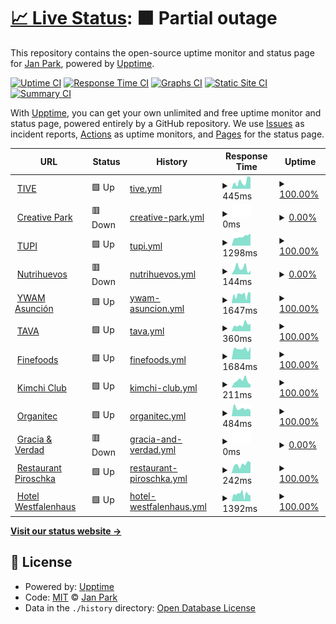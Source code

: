 # [📈 Live Status](https://janparkio.github.io/uptime): <!--live status--> **🟧 Partial outage**

This repository contains the open-source uptime monitor and status page for [Jan Park](parkjan.com), powered by [Upptime](https://github.com/upptime/upptime).

[![Uptime CI](https://github.com/janparkio/uptime/workflows/Uptime%20CI/badge.svg)](https://github.com/janparkio/uptime/actions?query=workflow%3A%22Uptime+CI%22)
[![Response Time CI](https://github.com/janparkio/uptime/workflows/Response%20Time%20CI/badge.svg)](https://github.com/janparkio/uptime/actions?query=workflow%3A%22Response+Time+CI%22)
[![Graphs CI](https://github.com/janparkio/uptime/workflows/Graphs%20CI/badge.svg)](https://github.com/janparkio/uptime/actions?query=workflow%3A%22Graphs+CI%22)
[![Static Site CI](https://github.com/janparkio/uptime/workflows/Static%20Site%20CI/badge.svg)](https://github.com/janparkio/uptime/actions?query=workflow%3A%22Static+Site+CI%22)
[![Summary CI](https://github.com/janparkio/uptime/workflows/Summary%20CI/badge.svg)](https://github.com/janparkio/uptime/actions?query=workflow%3A%22Summary+CI%22)

With [Upptime](https://upptime.js.org), you can get your own unlimited and free uptime monitor and status page, powered entirely by a GitHub repository. We use [Issues](https://github.com/janparkio/uptime/issues) as incident reports, [Actions](https://github.com/janparkio/uptime/actions) as uptime monitors, and [Pages](https://janparkio.github.io/uptime) for the status page.

<!--start: status pages-->
<!-- This summary is generated by Upptime (https://github.com/upptime/upptime) -->
<!-- Do not edit this manually, your changes will be overwritten -->
<!-- prettier-ignore -->
| URL | Status | History | Response Time | Uptime |
| --- | ------ | ------- | ------------- | ------ |
| <img alt="" src="https://icons.duckduckgo.com/ip3/tive.com.py.ico" height="13"> [TIVE](https://tive.com.py/) | 🟩 Up | [tive.yml](https://github.com/janparkio/uptime/commits/HEAD/history/tive.yml) | <details><summary><img alt="Response time graph" src="./graphs/tive/response-time-week.png" height="20"> 445ms</summary><br><a href="https://janparkio.github.io/uptime/history/tive"><img alt="Response time 566" src="https://img.shields.io/endpoint?url=https%3A%2F%2Fraw.githubusercontent.com%2Fjanparkio%2Fuptime%2FHEAD%2Fapi%2Ftive%2Fresponse-time.json"></a><br><a href="https://janparkio.github.io/uptime/history/tive"><img alt="24-hour response time 734" src="https://img.shields.io/endpoint?url=https%3A%2F%2Fraw.githubusercontent.com%2Fjanparkio%2Fuptime%2FHEAD%2Fapi%2Ftive%2Fresponse-time-day.json"></a><br><a href="https://janparkio.github.io/uptime/history/tive"><img alt="7-day response time 445" src="https://img.shields.io/endpoint?url=https%3A%2F%2Fraw.githubusercontent.com%2Fjanparkio%2Fuptime%2FHEAD%2Fapi%2Ftive%2Fresponse-time-week.json"></a><br><a href="https://janparkio.github.io/uptime/history/tive"><img alt="30-day response time 415" src="https://img.shields.io/endpoint?url=https%3A%2F%2Fraw.githubusercontent.com%2Fjanparkio%2Fuptime%2FHEAD%2Fapi%2Ftive%2Fresponse-time-month.json"></a><br><a href="https://janparkio.github.io/uptime/history/tive"><img alt="1-year response time 481" src="https://img.shields.io/endpoint?url=https%3A%2F%2Fraw.githubusercontent.com%2Fjanparkio%2Fuptime%2FHEAD%2Fapi%2Ftive%2Fresponse-time-year.json"></a></details> | <details><summary><a href="https://janparkio.github.io/uptime/history/tive">100.00%</a></summary><a href="https://janparkio.github.io/uptime/history/tive"><img alt="All-time uptime 98.77%" src="https://img.shields.io/endpoint?url=https%3A%2F%2Fraw.githubusercontent.com%2Fjanparkio%2Fuptime%2FHEAD%2Fapi%2Ftive%2Fuptime.json"></a><br><a href="https://janparkio.github.io/uptime/history/tive"><img alt="24-hour uptime 100.00%" src="https://img.shields.io/endpoint?url=https%3A%2F%2Fraw.githubusercontent.com%2Fjanparkio%2Fuptime%2FHEAD%2Fapi%2Ftive%2Fuptime-day.json"></a><br><a href="https://janparkio.github.io/uptime/history/tive"><img alt="7-day uptime 100.00%" src="https://img.shields.io/endpoint?url=https%3A%2F%2Fraw.githubusercontent.com%2Fjanparkio%2Fuptime%2FHEAD%2Fapi%2Ftive%2Fuptime-week.json"></a><br><a href="https://janparkio.github.io/uptime/history/tive"><img alt="30-day uptime 100.00%" src="https://img.shields.io/endpoint?url=https%3A%2F%2Fraw.githubusercontent.com%2Fjanparkio%2Fuptime%2FHEAD%2Fapi%2Ftive%2Fuptime-month.json"></a><br><a href="https://janparkio.github.io/uptime/history/tive"><img alt="1-year uptime 99.98%" src="https://img.shields.io/endpoint?url=https%3A%2F%2Fraw.githubusercontent.com%2Fjanparkio%2Fuptime%2FHEAD%2Fapi%2Ftive%2Fuptime-year.json"></a></details>
| <img alt="" src="https://icons.duckduckgo.com/ip3/creativepark.com.py.ico" height="13"> [Creative Park](https://creativepark.com.py/) | 🟥 Down | [creative-park.yml](https://github.com/janparkio/uptime/commits/HEAD/history/creative-park.yml) | <details><summary><img alt="Response time graph" src="./graphs/creative-park/response-time-week.png" height="20"> 0ms</summary><br><a href="https://janparkio.github.io/uptime/history/creative-park"><img alt="Response time 692" src="https://img.shields.io/endpoint?url=https%3A%2F%2Fraw.githubusercontent.com%2Fjanparkio%2Fuptime%2FHEAD%2Fapi%2Fcreative-park%2Fresponse-time.json"></a><br><a href="https://janparkio.github.io/uptime/history/creative-park"><img alt="24-hour response time 0" src="https://img.shields.io/endpoint?url=https%3A%2F%2Fraw.githubusercontent.com%2Fjanparkio%2Fuptime%2FHEAD%2Fapi%2Fcreative-park%2Fresponse-time-day.json"></a><br><a href="https://janparkio.github.io/uptime/history/creative-park"><img alt="7-day response time 0" src="https://img.shields.io/endpoint?url=https%3A%2F%2Fraw.githubusercontent.com%2Fjanparkio%2Fuptime%2FHEAD%2Fapi%2Fcreative-park%2Fresponse-time-week.json"></a><br><a href="https://janparkio.github.io/uptime/history/creative-park"><img alt="30-day response time 0" src="https://img.shields.io/endpoint?url=https%3A%2F%2Fraw.githubusercontent.com%2Fjanparkio%2Fuptime%2FHEAD%2Fapi%2Fcreative-park%2Fresponse-time-month.json"></a><br><a href="https://janparkio.github.io/uptime/history/creative-park"><img alt="1-year response time 624" src="https://img.shields.io/endpoint?url=https%3A%2F%2Fraw.githubusercontent.com%2Fjanparkio%2Fuptime%2FHEAD%2Fapi%2Fcreative-park%2Fresponse-time-year.json"></a></details> | <details><summary><a href="https://janparkio.github.io/uptime/history/creative-park">0.00%</a></summary><a href="https://janparkio.github.io/uptime/history/creative-park"><img alt="All-time uptime 71.99%" src="https://img.shields.io/endpoint?url=https%3A%2F%2Fraw.githubusercontent.com%2Fjanparkio%2Fuptime%2FHEAD%2Fapi%2Fcreative-park%2Fuptime.json"></a><br><a href="https://janparkio.github.io/uptime/history/creative-park"><img alt="24-hour uptime 0.00%" src="https://img.shields.io/endpoint?url=https%3A%2F%2Fraw.githubusercontent.com%2Fjanparkio%2Fuptime%2FHEAD%2Fapi%2Fcreative-park%2Fuptime-day.json"></a><br><a href="https://janparkio.github.io/uptime/history/creative-park"><img alt="7-day uptime 0.00%" src="https://img.shields.io/endpoint?url=https%3A%2F%2Fraw.githubusercontent.com%2Fjanparkio%2Fuptime%2FHEAD%2Fapi%2Fcreative-park%2Fuptime-week.json"></a><br><a href="https://janparkio.github.io/uptime/history/creative-park"><img alt="30-day uptime 0.00%" src="https://img.shields.io/endpoint?url=https%3A%2F%2Fraw.githubusercontent.com%2Fjanparkio%2Fuptime%2FHEAD%2Fapi%2Fcreative-park%2Fuptime-month.json"></a><br><a href="https://janparkio.github.io/uptime/history/creative-park"><img alt="1-year uptime 33.83%" src="https://img.shields.io/endpoint?url=https%3A%2F%2Fraw.githubusercontent.com%2Fjanparkio%2Fuptime%2FHEAD%2Fapi%2Fcreative-park%2Fuptime-year.json"></a></details>
| <img alt="" src="https://icons.duckduckgo.com/ip3/tupi.com.py.ico" height="13"> [TUPI](https://tupi.com.py/) | 🟩 Up | [tupi.yml](https://github.com/janparkio/uptime/commits/HEAD/history/tupi.yml) | <details><summary><img alt="Response time graph" src="./graphs/tupi/response-time-week.png" height="20"> 1298ms</summary><br><a href="https://janparkio.github.io/uptime/history/tupi"><img alt="Response time 2809" src="https://img.shields.io/endpoint?url=https%3A%2F%2Fraw.githubusercontent.com%2Fjanparkio%2Fuptime%2FHEAD%2Fapi%2Ftupi%2Fresponse-time.json"></a><br><a href="https://janparkio.github.io/uptime/history/tupi"><img alt="24-hour response time 1736" src="https://img.shields.io/endpoint?url=https%3A%2F%2Fraw.githubusercontent.com%2Fjanparkio%2Fuptime%2FHEAD%2Fapi%2Ftupi%2Fresponse-time-day.json"></a><br><a href="https://janparkio.github.io/uptime/history/tupi"><img alt="7-day response time 1298" src="https://img.shields.io/endpoint?url=https%3A%2F%2Fraw.githubusercontent.com%2Fjanparkio%2Fuptime%2FHEAD%2Fapi%2Ftupi%2Fresponse-time-week.json"></a><br><a href="https://janparkio.github.io/uptime/history/tupi"><img alt="30-day response time 1346" src="https://img.shields.io/endpoint?url=https%3A%2F%2Fraw.githubusercontent.com%2Fjanparkio%2Fuptime%2FHEAD%2Fapi%2Ftupi%2Fresponse-time-month.json"></a><br><a href="https://janparkio.github.io/uptime/history/tupi"><img alt="1-year response time 2852" src="https://img.shields.io/endpoint?url=https%3A%2F%2Fraw.githubusercontent.com%2Fjanparkio%2Fuptime%2FHEAD%2Fapi%2Ftupi%2Fresponse-time-year.json"></a></details> | <details><summary><a href="https://janparkio.github.io/uptime/history/tupi">100.00%</a></summary><a href="https://janparkio.github.io/uptime/history/tupi"><img alt="All-time uptime 99.47%" src="https://img.shields.io/endpoint?url=https%3A%2F%2Fraw.githubusercontent.com%2Fjanparkio%2Fuptime%2FHEAD%2Fapi%2Ftupi%2Fuptime.json"></a><br><a href="https://janparkio.github.io/uptime/history/tupi"><img alt="24-hour uptime 100.00%" src="https://img.shields.io/endpoint?url=https%3A%2F%2Fraw.githubusercontent.com%2Fjanparkio%2Fuptime%2FHEAD%2Fapi%2Ftupi%2Fuptime-day.json"></a><br><a href="https://janparkio.github.io/uptime/history/tupi"><img alt="7-day uptime 100.00%" src="https://img.shields.io/endpoint?url=https%3A%2F%2Fraw.githubusercontent.com%2Fjanparkio%2Fuptime%2FHEAD%2Fapi%2Ftupi%2Fuptime-week.json"></a><br><a href="https://janparkio.github.io/uptime/history/tupi"><img alt="30-day uptime 99.91%" src="https://img.shields.io/endpoint?url=https%3A%2F%2Fraw.githubusercontent.com%2Fjanparkio%2Fuptime%2FHEAD%2Fapi%2Ftupi%2Fuptime-month.json"></a><br><a href="https://janparkio.github.io/uptime/history/tupi"><img alt="1-year uptime 98.97%" src="https://img.shields.io/endpoint?url=https%3A%2F%2Fraw.githubusercontent.com%2Fjanparkio%2Fuptime%2FHEAD%2Fapi%2Ftupi%2Fuptime-year.json"></a></details>
| <img alt="" src="https://icons.duckduckgo.com/ip3/nutrihuevos.com.py.ico" height="13"> [Nutrihuevos](https://nutrihuevos.com.py/) | 🟥 Down | [nutrihuevos.yml](https://github.com/janparkio/uptime/commits/HEAD/history/nutrihuevos.yml) | <details><summary><img alt="Response time graph" src="./graphs/nutrihuevos/response-time-week.png" height="20"> 144ms</summary><br><a href="https://janparkio.github.io/uptime/history/nutrihuevos"><img alt="Response time 2256" src="https://img.shields.io/endpoint?url=https%3A%2F%2Fraw.githubusercontent.com%2Fjanparkio%2Fuptime%2FHEAD%2Fapi%2Fnutrihuevos%2Fresponse-time.json"></a><br><a href="https://janparkio.github.io/uptime/history/nutrihuevos"><img alt="24-hour response time 88" src="https://img.shields.io/endpoint?url=https%3A%2F%2Fraw.githubusercontent.com%2Fjanparkio%2Fuptime%2FHEAD%2Fapi%2Fnutrihuevos%2Fresponse-time-day.json"></a><br><a href="https://janparkio.github.io/uptime/history/nutrihuevos"><img alt="7-day response time 144" src="https://img.shields.io/endpoint?url=https%3A%2F%2Fraw.githubusercontent.com%2Fjanparkio%2Fuptime%2FHEAD%2Fapi%2Fnutrihuevos%2Fresponse-time-week.json"></a><br><a href="https://janparkio.github.io/uptime/history/nutrihuevos"><img alt="30-day response time 150" src="https://img.shields.io/endpoint?url=https%3A%2F%2Fraw.githubusercontent.com%2Fjanparkio%2Fuptime%2FHEAD%2Fapi%2Fnutrihuevos%2Fresponse-time-month.json"></a><br><a href="https://janparkio.github.io/uptime/history/nutrihuevos"><img alt="1-year response time 2644" src="https://img.shields.io/endpoint?url=https%3A%2F%2Fraw.githubusercontent.com%2Fjanparkio%2Fuptime%2FHEAD%2Fapi%2Fnutrihuevos%2Fresponse-time-year.json"></a></details> | <details><summary><a href="https://janparkio.github.io/uptime/history/nutrihuevos">0.00%</a></summary><a href="https://janparkio.github.io/uptime/history/nutrihuevos"><img alt="All-time uptime 84.31%" src="https://img.shields.io/endpoint?url=https%3A%2F%2Fraw.githubusercontent.com%2Fjanparkio%2Fuptime%2FHEAD%2Fapi%2Fnutrihuevos%2Fuptime.json"></a><br><a href="https://janparkio.github.io/uptime/history/nutrihuevos"><img alt="24-hour uptime 0.00%" src="https://img.shields.io/endpoint?url=https%3A%2F%2Fraw.githubusercontent.com%2Fjanparkio%2Fuptime%2FHEAD%2Fapi%2Fnutrihuevos%2Fuptime-day.json"></a><br><a href="https://janparkio.github.io/uptime/history/nutrihuevos"><img alt="7-day uptime 0.00%" src="https://img.shields.io/endpoint?url=https%3A%2F%2Fraw.githubusercontent.com%2Fjanparkio%2Fuptime%2FHEAD%2Fapi%2Fnutrihuevos%2Fuptime-week.json"></a><br><a href="https://janparkio.github.io/uptime/history/nutrihuevos"><img alt="30-day uptime 0.00%" src="https://img.shields.io/endpoint?url=https%3A%2F%2Fraw.githubusercontent.com%2Fjanparkio%2Fuptime%2FHEAD%2Fapi%2Fnutrihuevos%2Fuptime-month.json"></a><br><a href="https://janparkio.github.io/uptime/history/nutrihuevos"><img alt="1-year uptime 60.15%" src="https://img.shields.io/endpoint?url=https%3A%2F%2Fraw.githubusercontent.com%2Fjanparkio%2Fuptime%2FHEAD%2Fapi%2Fnutrihuevos%2Fuptime-year.json"></a></details>
| <img alt="" src="https://icons.duckduckgo.com/ip3/ywamasuncion.com.ico" height="13"> [YWAM Asunción](https://ywamasuncion.com/) | 🟩 Up | [ywam-asuncion.yml](https://github.com/janparkio/uptime/commits/HEAD/history/ywam-asuncion.yml) | <details><summary><img alt="Response time graph" src="./graphs/ywam-asuncion/response-time-week.png" height="20"> 1647ms</summary><br><a href="https://janparkio.github.io/uptime/history/ywam-asuncion"><img alt="Response time 1244" src="https://img.shields.io/endpoint?url=https%3A%2F%2Fraw.githubusercontent.com%2Fjanparkio%2Fuptime%2FHEAD%2Fapi%2Fywam-asuncion%2Fresponse-time.json"></a><br><a href="https://janparkio.github.io/uptime/history/ywam-asuncion"><img alt="24-hour response time 1573" src="https://img.shields.io/endpoint?url=https%3A%2F%2Fraw.githubusercontent.com%2Fjanparkio%2Fuptime%2FHEAD%2Fapi%2Fywam-asuncion%2Fresponse-time-day.json"></a><br><a href="https://janparkio.github.io/uptime/history/ywam-asuncion"><img alt="7-day response time 1647" src="https://img.shields.io/endpoint?url=https%3A%2F%2Fraw.githubusercontent.com%2Fjanparkio%2Fuptime%2FHEAD%2Fapi%2Fywam-asuncion%2Fresponse-time-week.json"></a><br><a href="https://janparkio.github.io/uptime/history/ywam-asuncion"><img alt="30-day response time 1410" src="https://img.shields.io/endpoint?url=https%3A%2F%2Fraw.githubusercontent.com%2Fjanparkio%2Fuptime%2FHEAD%2Fapi%2Fywam-asuncion%2Fresponse-time-month.json"></a><br><a href="https://janparkio.github.io/uptime/history/ywam-asuncion"><img alt="1-year response time 1192" src="https://img.shields.io/endpoint?url=https%3A%2F%2Fraw.githubusercontent.com%2Fjanparkio%2Fuptime%2FHEAD%2Fapi%2Fywam-asuncion%2Fresponse-time-year.json"></a></details> | <details><summary><a href="https://janparkio.github.io/uptime/history/ywam-asuncion">100.00%</a></summary><a href="https://janparkio.github.io/uptime/history/ywam-asuncion"><img alt="All-time uptime 99.28%" src="https://img.shields.io/endpoint?url=https%3A%2F%2Fraw.githubusercontent.com%2Fjanparkio%2Fuptime%2FHEAD%2Fapi%2Fywam-asuncion%2Fuptime.json"></a><br><a href="https://janparkio.github.io/uptime/history/ywam-asuncion"><img alt="24-hour uptime 100.00%" src="https://img.shields.io/endpoint?url=https%3A%2F%2Fraw.githubusercontent.com%2Fjanparkio%2Fuptime%2FHEAD%2Fapi%2Fywam-asuncion%2Fuptime-day.json"></a><br><a href="https://janparkio.github.io/uptime/history/ywam-asuncion"><img alt="7-day uptime 100.00%" src="https://img.shields.io/endpoint?url=https%3A%2F%2Fraw.githubusercontent.com%2Fjanparkio%2Fuptime%2FHEAD%2Fapi%2Fywam-asuncion%2Fuptime-week.json"></a><br><a href="https://janparkio.github.io/uptime/history/ywam-asuncion"><img alt="30-day uptime 100.00%" src="https://img.shields.io/endpoint?url=https%3A%2F%2Fraw.githubusercontent.com%2Fjanparkio%2Fuptime%2FHEAD%2Fapi%2Fywam-asuncion%2Fuptime-month.json"></a><br><a href="https://janparkio.github.io/uptime/history/ywam-asuncion"><img alt="1-year uptime 99.30%" src="https://img.shields.io/endpoint?url=https%3A%2F%2Fraw.githubusercontent.com%2Fjanparkio%2Fuptime%2FHEAD%2Fapi%2Fywam-asuncion%2Fuptime-year.json"></a></details>
| <img alt="" src="https://icons.duckduckgo.com/ip3/tava.com.py.ico" height="13"> [TAVA](https://tava.com.py/) | 🟩 Up | [tava.yml](https://github.com/janparkio/uptime/commits/HEAD/history/tava.yml) | <details><summary><img alt="Response time graph" src="./graphs/tava/response-time-week.png" height="20"> 360ms</summary><br><a href="https://janparkio.github.io/uptime/history/tava"><img alt="Response time 362" src="https://img.shields.io/endpoint?url=https%3A%2F%2Fraw.githubusercontent.com%2Fjanparkio%2Fuptime%2FHEAD%2Fapi%2Ftava%2Fresponse-time.json"></a><br><a href="https://janparkio.github.io/uptime/history/tava"><img alt="24-hour response time 397" src="https://img.shields.io/endpoint?url=https%3A%2F%2Fraw.githubusercontent.com%2Fjanparkio%2Fuptime%2FHEAD%2Fapi%2Ftava%2Fresponse-time-day.json"></a><br><a href="https://janparkio.github.io/uptime/history/tava"><img alt="7-day response time 360" src="https://img.shields.io/endpoint?url=https%3A%2F%2Fraw.githubusercontent.com%2Fjanparkio%2Fuptime%2FHEAD%2Fapi%2Ftava%2Fresponse-time-week.json"></a><br><a href="https://janparkio.github.io/uptime/history/tava"><img alt="30-day response time 354" src="https://img.shields.io/endpoint?url=https%3A%2F%2Fraw.githubusercontent.com%2Fjanparkio%2Fuptime%2FHEAD%2Fapi%2Ftava%2Fresponse-time-month.json"></a><br><a href="https://janparkio.github.io/uptime/history/tava"><img alt="1-year response time 326" src="https://img.shields.io/endpoint?url=https%3A%2F%2Fraw.githubusercontent.com%2Fjanparkio%2Fuptime%2FHEAD%2Fapi%2Ftava%2Fresponse-time-year.json"></a></details> | <details><summary><a href="https://janparkio.github.io/uptime/history/tava">100.00%</a></summary><a href="https://janparkio.github.io/uptime/history/tava"><img alt="All-time uptime 99.51%" src="https://img.shields.io/endpoint?url=https%3A%2F%2Fraw.githubusercontent.com%2Fjanparkio%2Fuptime%2FHEAD%2Fapi%2Ftava%2Fuptime.json"></a><br><a href="https://janparkio.github.io/uptime/history/tava"><img alt="24-hour uptime 100.00%" src="https://img.shields.io/endpoint?url=https%3A%2F%2Fraw.githubusercontent.com%2Fjanparkio%2Fuptime%2FHEAD%2Fapi%2Ftava%2Fuptime-day.json"></a><br><a href="https://janparkio.github.io/uptime/history/tava"><img alt="7-day uptime 100.00%" src="https://img.shields.io/endpoint?url=https%3A%2F%2Fraw.githubusercontent.com%2Fjanparkio%2Fuptime%2FHEAD%2Fapi%2Ftava%2Fuptime-week.json"></a><br><a href="https://janparkio.github.io/uptime/history/tava"><img alt="30-day uptime 98.18%" src="https://img.shields.io/endpoint?url=https%3A%2F%2Fraw.githubusercontent.com%2Fjanparkio%2Fuptime%2FHEAD%2Fapi%2Ftava%2Fuptime-month.json"></a><br><a href="https://janparkio.github.io/uptime/history/tava"><img alt="1-year uptime 99.57%" src="https://img.shields.io/endpoint?url=https%3A%2F%2Fraw.githubusercontent.com%2Fjanparkio%2Fuptime%2FHEAD%2Fapi%2Ftava%2Fuptime-year.json"></a></details>
| <img alt="" src="https://icons.duckduckgo.com/ip3/finefoods.com.py.ico" height="13"> [Finefoods](https://finefoods.com.py/) | 🟩 Up | [finefoods.yml](https://github.com/janparkio/uptime/commits/HEAD/history/finefoods.yml) | <details><summary><img alt="Response time graph" src="./graphs/finefoods/response-time-week.png" height="20"> 1684ms</summary><br><a href="https://janparkio.github.io/uptime/history/finefoods"><img alt="Response time 1920" src="https://img.shields.io/endpoint?url=https%3A%2F%2Fraw.githubusercontent.com%2Fjanparkio%2Fuptime%2FHEAD%2Fapi%2Ffinefoods%2Fresponse-time.json"></a><br><a href="https://janparkio.github.io/uptime/history/finefoods"><img alt="24-hour response time 1975" src="https://img.shields.io/endpoint?url=https%3A%2F%2Fraw.githubusercontent.com%2Fjanparkio%2Fuptime%2FHEAD%2Fapi%2Ffinefoods%2Fresponse-time-day.json"></a><br><a href="https://janparkio.github.io/uptime/history/finefoods"><img alt="7-day response time 1684" src="https://img.shields.io/endpoint?url=https%3A%2F%2Fraw.githubusercontent.com%2Fjanparkio%2Fuptime%2FHEAD%2Fapi%2Ffinefoods%2Fresponse-time-week.json"></a><br><a href="https://janparkio.github.io/uptime/history/finefoods"><img alt="30-day response time 1841" src="https://img.shields.io/endpoint?url=https%3A%2F%2Fraw.githubusercontent.com%2Fjanparkio%2Fuptime%2FHEAD%2Fapi%2Ffinefoods%2Fresponse-time-month.json"></a><br><a href="https://janparkio.github.io/uptime/history/finefoods"><img alt="1-year response time 1920" src="https://img.shields.io/endpoint?url=https%3A%2F%2Fraw.githubusercontent.com%2Fjanparkio%2Fuptime%2FHEAD%2Fapi%2Ffinefoods%2Fresponse-time-year.json"></a></details> | <details><summary><a href="https://janparkio.github.io/uptime/history/finefoods">100.00%</a></summary><a href="https://janparkio.github.io/uptime/history/finefoods"><img alt="All-time uptime 99.95%" src="https://img.shields.io/endpoint?url=https%3A%2F%2Fraw.githubusercontent.com%2Fjanparkio%2Fuptime%2FHEAD%2Fapi%2Ffinefoods%2Fuptime.json"></a><br><a href="https://janparkio.github.io/uptime/history/finefoods"><img alt="24-hour uptime 100.00%" src="https://img.shields.io/endpoint?url=https%3A%2F%2Fraw.githubusercontent.com%2Fjanparkio%2Fuptime%2FHEAD%2Fapi%2Ffinefoods%2Fuptime-day.json"></a><br><a href="https://janparkio.github.io/uptime/history/finefoods"><img alt="7-day uptime 100.00%" src="https://img.shields.io/endpoint?url=https%3A%2F%2Fraw.githubusercontent.com%2Fjanparkio%2Fuptime%2FHEAD%2Fapi%2Ffinefoods%2Fuptime-week.json"></a><br><a href="https://janparkio.github.io/uptime/history/finefoods"><img alt="30-day uptime 99.89%" src="https://img.shields.io/endpoint?url=https%3A%2F%2Fraw.githubusercontent.com%2Fjanparkio%2Fuptime%2FHEAD%2Fapi%2Ffinefoods%2Fuptime-month.json"></a><br><a href="https://janparkio.github.io/uptime/history/finefoods"><img alt="1-year uptime 99.99%" src="https://img.shields.io/endpoint?url=https%3A%2F%2Fraw.githubusercontent.com%2Fjanparkio%2Fuptime%2FHEAD%2Fapi%2Ffinefoods%2Fuptime-year.json"></a></details>
| <img alt="" src="https://icons.duckduckgo.com/ip3/kimchiclub.com.py.ico" height="13"> [Kimchi Club](https://kimchiclub.com.py/) | 🟩 Up | [kimchi-club.yml](https://github.com/janparkio/uptime/commits/HEAD/history/kimchi-club.yml) | <details><summary><img alt="Response time graph" src="./graphs/kimchi-club/response-time-week.png" height="20"> 211ms</summary><br><a href="https://janparkio.github.io/uptime/history/kimchi-club"><img alt="Response time 201" src="https://img.shields.io/endpoint?url=https%3A%2F%2Fraw.githubusercontent.com%2Fjanparkio%2Fuptime%2FHEAD%2Fapi%2Fkimchi-club%2Fresponse-time.json"></a><br><a href="https://janparkio.github.io/uptime/history/kimchi-club"><img alt="24-hour response time 87" src="https://img.shields.io/endpoint?url=https%3A%2F%2Fraw.githubusercontent.com%2Fjanparkio%2Fuptime%2FHEAD%2Fapi%2Fkimchi-club%2Fresponse-time-day.json"></a><br><a href="https://janparkio.github.io/uptime/history/kimchi-club"><img alt="7-day response time 211" src="https://img.shields.io/endpoint?url=https%3A%2F%2Fraw.githubusercontent.com%2Fjanparkio%2Fuptime%2FHEAD%2Fapi%2Fkimchi-club%2Fresponse-time-week.json"></a><br><a href="https://janparkio.github.io/uptime/history/kimchi-club"><img alt="30-day response time 182" src="https://img.shields.io/endpoint?url=https%3A%2F%2Fraw.githubusercontent.com%2Fjanparkio%2Fuptime%2FHEAD%2Fapi%2Fkimchi-club%2Fresponse-time-month.json"></a><br><a href="https://janparkio.github.io/uptime/history/kimchi-club"><img alt="1-year response time 197" src="https://img.shields.io/endpoint?url=https%3A%2F%2Fraw.githubusercontent.com%2Fjanparkio%2Fuptime%2FHEAD%2Fapi%2Fkimchi-club%2Fresponse-time-year.json"></a></details> | <details><summary><a href="https://janparkio.github.io/uptime/history/kimchi-club">100.00%</a></summary><a href="https://janparkio.github.io/uptime/history/kimchi-club"><img alt="All-time uptime 99.24%" src="https://img.shields.io/endpoint?url=https%3A%2F%2Fraw.githubusercontent.com%2Fjanparkio%2Fuptime%2FHEAD%2Fapi%2Fkimchi-club%2Fuptime.json"></a><br><a href="https://janparkio.github.io/uptime/history/kimchi-club"><img alt="24-hour uptime 100.00%" src="https://img.shields.io/endpoint?url=https%3A%2F%2Fraw.githubusercontent.com%2Fjanparkio%2Fuptime%2FHEAD%2Fapi%2Fkimchi-club%2Fuptime-day.json"></a><br><a href="https://janparkio.github.io/uptime/history/kimchi-club"><img alt="7-day uptime 100.00%" src="https://img.shields.io/endpoint?url=https%3A%2F%2Fraw.githubusercontent.com%2Fjanparkio%2Fuptime%2FHEAD%2Fapi%2Fkimchi-club%2Fuptime-week.json"></a><br><a href="https://janparkio.github.io/uptime/history/kimchi-club"><img alt="30-day uptime 100.00%" src="https://img.shields.io/endpoint?url=https%3A%2F%2Fraw.githubusercontent.com%2Fjanparkio%2Fuptime%2FHEAD%2Fapi%2Fkimchi-club%2Fuptime-month.json"></a><br><a href="https://janparkio.github.io/uptime/history/kimchi-club"><img alt="1-year uptime 100.00%" src="https://img.shields.io/endpoint?url=https%3A%2F%2Fraw.githubusercontent.com%2Fjanparkio%2Fuptime%2FHEAD%2Fapi%2Fkimchi-club%2Fuptime-year.json"></a></details>
| <img alt="" src="https://icons.duckduckgo.com/ip3/organitec.com.py.ico" height="13"> [Organitec](https://organitec.com.py/) | 🟩 Up | [organitec.yml](https://github.com/janparkio/uptime/commits/HEAD/history/organitec.yml) | <details><summary><img alt="Response time graph" src="./graphs/organitec/response-time-week.png" height="20"> 484ms</summary><br><a href="https://janparkio.github.io/uptime/history/organitec"><img alt="Response time 1007" src="https://img.shields.io/endpoint?url=https%3A%2F%2Fraw.githubusercontent.com%2Fjanparkio%2Fuptime%2FHEAD%2Fapi%2Forganitec%2Fresponse-time.json"></a><br><a href="https://janparkio.github.io/uptime/history/organitec"><img alt="24-hour response time 384" src="https://img.shields.io/endpoint?url=https%3A%2F%2Fraw.githubusercontent.com%2Fjanparkio%2Fuptime%2FHEAD%2Fapi%2Forganitec%2Fresponse-time-day.json"></a><br><a href="https://janparkio.github.io/uptime/history/organitec"><img alt="7-day response time 484" src="https://img.shields.io/endpoint?url=https%3A%2F%2Fraw.githubusercontent.com%2Fjanparkio%2Fuptime%2FHEAD%2Fapi%2Forganitec%2Fresponse-time-week.json"></a><br><a href="https://janparkio.github.io/uptime/history/organitec"><img alt="30-day response time 831" src="https://img.shields.io/endpoint?url=https%3A%2F%2Fraw.githubusercontent.com%2Fjanparkio%2Fuptime%2FHEAD%2Fapi%2Forganitec%2Fresponse-time-month.json"></a><br><a href="https://janparkio.github.io/uptime/history/organitec"><img alt="1-year response time 1010" src="https://img.shields.io/endpoint?url=https%3A%2F%2Fraw.githubusercontent.com%2Fjanparkio%2Fuptime%2FHEAD%2Fapi%2Forganitec%2Fresponse-time-year.json"></a></details> | <details><summary><a href="https://janparkio.github.io/uptime/history/organitec">100.00%</a></summary><a href="https://janparkio.github.io/uptime/history/organitec"><img alt="All-time uptime 89.14%" src="https://img.shields.io/endpoint?url=https%3A%2F%2Fraw.githubusercontent.com%2Fjanparkio%2Fuptime%2FHEAD%2Fapi%2Forganitec%2Fuptime.json"></a><br><a href="https://janparkio.github.io/uptime/history/organitec"><img alt="24-hour uptime 100.00%" src="https://img.shields.io/endpoint?url=https%3A%2F%2Fraw.githubusercontent.com%2Fjanparkio%2Fuptime%2FHEAD%2Fapi%2Forganitec%2Fuptime-day.json"></a><br><a href="https://janparkio.github.io/uptime/history/organitec"><img alt="7-day uptime 100.00%" src="https://img.shields.io/endpoint?url=https%3A%2F%2Fraw.githubusercontent.com%2Fjanparkio%2Fuptime%2FHEAD%2Fapi%2Forganitec%2Fuptime-week.json"></a><br><a href="https://janparkio.github.io/uptime/history/organitec"><img alt="30-day uptime 99.95%" src="https://img.shields.io/endpoint?url=https%3A%2F%2Fraw.githubusercontent.com%2Fjanparkio%2Fuptime%2FHEAD%2Fapi%2Forganitec%2Fuptime-month.json"></a><br><a href="https://janparkio.github.io/uptime/history/organitec"><img alt="1-year uptime 72.68%" src="https://img.shields.io/endpoint?url=https%3A%2F%2Fraw.githubusercontent.com%2Fjanparkio%2Fuptime%2FHEAD%2Fapi%2Forganitec%2Fuptime-year.json"></a></details>
| <img alt="" src="https://icons.duckduckgo.com/ip3/gyvpy.com.ico" height="13"> [Gracia & Verdad](https://gyvpy.com/) | 🟥 Down | [gracia-and-verdad.yml](https://github.com/janparkio/uptime/commits/HEAD/history/gracia-and-verdad.yml) | <details><summary><img alt="Response time graph" src="./graphs/gracia-and-verdad/response-time-week.png" height="20"> 0ms</summary><br><a href="https://janparkio.github.io/uptime/history/gracia-and-verdad"><img alt="Response time 552" src="https://img.shields.io/endpoint?url=https%3A%2F%2Fraw.githubusercontent.com%2Fjanparkio%2Fuptime%2FHEAD%2Fapi%2Fgracia-and-verdad%2Fresponse-time.json"></a><br><a href="https://janparkio.github.io/uptime/history/gracia-and-verdad"><img alt="24-hour response time 0" src="https://img.shields.io/endpoint?url=https%3A%2F%2Fraw.githubusercontent.com%2Fjanparkio%2Fuptime%2FHEAD%2Fapi%2Fgracia-and-verdad%2Fresponse-time-day.json"></a><br><a href="https://janparkio.github.io/uptime/history/gracia-and-verdad"><img alt="7-day response time 0" src="https://img.shields.io/endpoint?url=https%3A%2F%2Fraw.githubusercontent.com%2Fjanparkio%2Fuptime%2FHEAD%2Fapi%2Fgracia-and-verdad%2Fresponse-time-week.json"></a><br><a href="https://janparkio.github.io/uptime/history/gracia-and-verdad"><img alt="30-day response time 0" src="https://img.shields.io/endpoint?url=https%3A%2F%2Fraw.githubusercontent.com%2Fjanparkio%2Fuptime%2FHEAD%2Fapi%2Fgracia-and-verdad%2Fresponse-time-month.json"></a><br><a href="https://janparkio.github.io/uptime/history/gracia-and-verdad"><img alt="1-year response time 437" src="https://img.shields.io/endpoint?url=https%3A%2F%2Fraw.githubusercontent.com%2Fjanparkio%2Fuptime%2FHEAD%2Fapi%2Fgracia-and-verdad%2Fresponse-time-year.json"></a></details> | <details><summary><a href="https://janparkio.github.io/uptime/history/gracia-and-verdad">0.00%</a></summary><a href="https://janparkio.github.io/uptime/history/gracia-and-verdad"><img alt="All-time uptime 72.35%" src="https://img.shields.io/endpoint?url=https%3A%2F%2Fraw.githubusercontent.com%2Fjanparkio%2Fuptime%2FHEAD%2Fapi%2Fgracia-and-verdad%2Fuptime.json"></a><br><a href="https://janparkio.github.io/uptime/history/gracia-and-verdad"><img alt="24-hour uptime 0.00%" src="https://img.shields.io/endpoint?url=https%3A%2F%2Fraw.githubusercontent.com%2Fjanparkio%2Fuptime%2FHEAD%2Fapi%2Fgracia-and-verdad%2Fuptime-day.json"></a><br><a href="https://janparkio.github.io/uptime/history/gracia-and-verdad"><img alt="7-day uptime 0.00%" src="https://img.shields.io/endpoint?url=https%3A%2F%2Fraw.githubusercontent.com%2Fjanparkio%2Fuptime%2FHEAD%2Fapi%2Fgracia-and-verdad%2Fuptime-week.json"></a><br><a href="https://janparkio.github.io/uptime/history/gracia-and-verdad"><img alt="30-day uptime 0.00%" src="https://img.shields.io/endpoint?url=https%3A%2F%2Fraw.githubusercontent.com%2Fjanparkio%2Fuptime%2FHEAD%2Fapi%2Fgracia-and-verdad%2Fuptime-month.json"></a><br><a href="https://janparkio.github.io/uptime/history/gracia-and-verdad"><img alt="1-year uptime 29.69%" src="https://img.shields.io/endpoint?url=https%3A%2F%2Fraw.githubusercontent.com%2Fjanparkio%2Fuptime%2FHEAD%2Fapi%2Fgracia-and-verdad%2Fuptime-year.json"></a></details>
| <img alt="" src="https://icons.duckduckgo.com/ip3/restaurantpiroschka.com.ico" height="13"> [Restaurant Piroschka](https://restaurantpiroschka.com/) | 🟩 Up | [restaurant-piroschka.yml](https://github.com/janparkio/uptime/commits/HEAD/history/restaurant-piroschka.yml) | <details><summary><img alt="Response time graph" src="./graphs/restaurant-piroschka/response-time-week.png" height="20"> 242ms</summary><br><a href="https://janparkio.github.io/uptime/history/restaurant-piroschka"><img alt="Response time 305" src="https://img.shields.io/endpoint?url=https%3A%2F%2Fraw.githubusercontent.com%2Fjanparkio%2Fuptime%2FHEAD%2Fapi%2Frestaurant-piroschka%2Fresponse-time.json"></a><br><a href="https://janparkio.github.io/uptime/history/restaurant-piroschka"><img alt="24-hour response time 298" src="https://img.shields.io/endpoint?url=https%3A%2F%2Fraw.githubusercontent.com%2Fjanparkio%2Fuptime%2FHEAD%2Fapi%2Frestaurant-piroschka%2Fresponse-time-day.json"></a><br><a href="https://janparkio.github.io/uptime/history/restaurant-piroschka"><img alt="7-day response time 242" src="https://img.shields.io/endpoint?url=https%3A%2F%2Fraw.githubusercontent.com%2Fjanparkio%2Fuptime%2FHEAD%2Fapi%2Frestaurant-piroschka%2Fresponse-time-week.json"></a><br><a href="https://janparkio.github.io/uptime/history/restaurant-piroschka"><img alt="30-day response time 268" src="https://img.shields.io/endpoint?url=https%3A%2F%2Fraw.githubusercontent.com%2Fjanparkio%2Fuptime%2FHEAD%2Fapi%2Frestaurant-piroschka%2Fresponse-time-month.json"></a><br><a href="https://janparkio.github.io/uptime/history/restaurant-piroschka"><img alt="1-year response time 296" src="https://img.shields.io/endpoint?url=https%3A%2F%2Fraw.githubusercontent.com%2Fjanparkio%2Fuptime%2FHEAD%2Fapi%2Frestaurant-piroschka%2Fresponse-time-year.json"></a></details> | <details><summary><a href="https://janparkio.github.io/uptime/history/restaurant-piroschka">100.00%</a></summary><a href="https://janparkio.github.io/uptime/history/restaurant-piroschka"><img alt="All-time uptime 99.98%" src="https://img.shields.io/endpoint?url=https%3A%2F%2Fraw.githubusercontent.com%2Fjanparkio%2Fuptime%2FHEAD%2Fapi%2Frestaurant-piroschka%2Fuptime.json"></a><br><a href="https://janparkio.github.io/uptime/history/restaurant-piroschka"><img alt="24-hour uptime 100.00%" src="https://img.shields.io/endpoint?url=https%3A%2F%2Fraw.githubusercontent.com%2Fjanparkio%2Fuptime%2FHEAD%2Fapi%2Frestaurant-piroschka%2Fuptime-day.json"></a><br><a href="https://janparkio.github.io/uptime/history/restaurant-piroschka"><img alt="7-day uptime 100.00%" src="https://img.shields.io/endpoint?url=https%3A%2F%2Fraw.githubusercontent.com%2Fjanparkio%2Fuptime%2FHEAD%2Fapi%2Frestaurant-piroschka%2Fuptime-week.json"></a><br><a href="https://janparkio.github.io/uptime/history/restaurant-piroschka"><img alt="30-day uptime 100.00%" src="https://img.shields.io/endpoint?url=https%3A%2F%2Fraw.githubusercontent.com%2Fjanparkio%2Fuptime%2FHEAD%2Fapi%2Frestaurant-piroschka%2Fuptime-month.json"></a><br><a href="https://janparkio.github.io/uptime/history/restaurant-piroschka"><img alt="1-year uptime 100.00%" src="https://img.shields.io/endpoint?url=https%3A%2F%2Fraw.githubusercontent.com%2Fjanparkio%2Fuptime%2FHEAD%2Fapi%2Frestaurant-piroschka%2Fuptime-year.json"></a></details>
| <img alt="" src="https://icons.duckduckgo.com/ip3/westfalenhaus.com.ico" height="13"> [Hotel Westfalenhaus](https://westfalenhaus.com/) | 🟩 Up | [hotel-westfalenhaus.yml](https://github.com/janparkio/uptime/commits/HEAD/history/hotel-westfalenhaus.yml) | <details><summary><img alt="Response time graph" src="./graphs/hotel-westfalenhaus/response-time-week.png" height="20"> 1392ms</summary><br><a href="https://janparkio.github.io/uptime/history/hotel-westfalenhaus"><img alt="Response time 1669" src="https://img.shields.io/endpoint?url=https%3A%2F%2Fraw.githubusercontent.com%2Fjanparkio%2Fuptime%2FHEAD%2Fapi%2Fhotel-westfalenhaus%2Fresponse-time.json"></a><br><a href="https://janparkio.github.io/uptime/history/hotel-westfalenhaus"><img alt="24-hour response time 1151" src="https://img.shields.io/endpoint?url=https%3A%2F%2Fraw.githubusercontent.com%2Fjanparkio%2Fuptime%2FHEAD%2Fapi%2Fhotel-westfalenhaus%2Fresponse-time-day.json"></a><br><a href="https://janparkio.github.io/uptime/history/hotel-westfalenhaus"><img alt="7-day response time 1392" src="https://img.shields.io/endpoint?url=https%3A%2F%2Fraw.githubusercontent.com%2Fjanparkio%2Fuptime%2FHEAD%2Fapi%2Fhotel-westfalenhaus%2Fresponse-time-week.json"></a><br><a href="https://janparkio.github.io/uptime/history/hotel-westfalenhaus"><img alt="30-day response time 1685" src="https://img.shields.io/endpoint?url=https%3A%2F%2Fraw.githubusercontent.com%2Fjanparkio%2Fuptime%2FHEAD%2Fapi%2Fhotel-westfalenhaus%2Fresponse-time-month.json"></a><br><a href="https://janparkio.github.io/uptime/history/hotel-westfalenhaus"><img alt="1-year response time 1686" src="https://img.shields.io/endpoint?url=https%3A%2F%2Fraw.githubusercontent.com%2Fjanparkio%2Fuptime%2FHEAD%2Fapi%2Fhotel-westfalenhaus%2Fresponse-time-year.json"></a></details> | <details><summary><a href="https://janparkio.github.io/uptime/history/hotel-westfalenhaus">100.00%</a></summary><a href="https://janparkio.github.io/uptime/history/hotel-westfalenhaus"><img alt="All-time uptime 99.97%" src="https://img.shields.io/endpoint?url=https%3A%2F%2Fraw.githubusercontent.com%2Fjanparkio%2Fuptime%2FHEAD%2Fapi%2Fhotel-westfalenhaus%2Fuptime.json"></a><br><a href="https://janparkio.github.io/uptime/history/hotel-westfalenhaus"><img alt="24-hour uptime 100.00%" src="https://img.shields.io/endpoint?url=https%3A%2F%2Fraw.githubusercontent.com%2Fjanparkio%2Fuptime%2FHEAD%2Fapi%2Fhotel-westfalenhaus%2Fuptime-day.json"></a><br><a href="https://janparkio.github.io/uptime/history/hotel-westfalenhaus"><img alt="7-day uptime 100.00%" src="https://img.shields.io/endpoint?url=https%3A%2F%2Fraw.githubusercontent.com%2Fjanparkio%2Fuptime%2FHEAD%2Fapi%2Fhotel-westfalenhaus%2Fuptime-week.json"></a><br><a href="https://janparkio.github.io/uptime/history/hotel-westfalenhaus"><img alt="30-day uptime 100.00%" src="https://img.shields.io/endpoint?url=https%3A%2F%2Fraw.githubusercontent.com%2Fjanparkio%2Fuptime%2FHEAD%2Fapi%2Fhotel-westfalenhaus%2Fuptime-month.json"></a><br><a href="https://janparkio.github.io/uptime/history/hotel-westfalenhaus"><img alt="1-year uptime 99.99%" src="https://img.shields.io/endpoint?url=https%3A%2F%2Fraw.githubusercontent.com%2Fjanparkio%2Fuptime%2FHEAD%2Fapi%2Fhotel-westfalenhaus%2Fuptime-year.json"></a></details>

<!--end: status pages-->

[**Visit our status website →**](https://janparkio.github.io/uptime)

## 📄 License

- Powered by: [Upptime](https://github.com/upptime/upptime)
- Code: [MIT](./LICENSE) © [Jan Park](parkjan.com)
- Data in the `./history` directory: [Open Database License](https://opendatacommons.org/licenses/odbl/1-0/)
